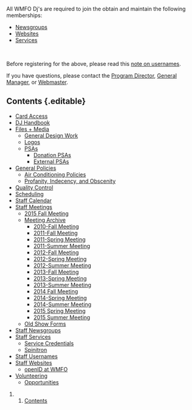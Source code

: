 All WMFO Dj's are required to join the obtain and maintain the following
memberships:

-   [Newsgroups](https://wiki.wmfo.org/Staff_Info/Staff_Newsgroups "Staff Info/Staff Newsgroups")
-   [Websites](https://wiki.wmfo.org/Staff_Info/Staff_Websites "Staff Info/Staff Websites")
-   [Services](https://wiki.wmfo.org/Staff_Info/Staff_Services "Staff Info/Staff Services")

 

Before registering for the above, please read this [note on
usernames](https://wiki.wmfo.org/Staff_Info/Staff_Usernames "Staff Info/Staff Usernames").

If you have questions, please contact the [Program
Director](https://wiki.wmfo.org/Executive_Board/Programming_Dept. "Executive Board/Programming"),
[General
Manager](https://wiki.wmfo.org/Executive_Board/GM's_Office "Executive Board/General Manager"),
or
[Webmaster](https://wiki.wmfo.org/Executive_Board/Operations_Dept./WebMaster's_Lair "Executive Board/Operations Dept./WebMaster's Lair").

Contents {.editable}
--------

-   [Card
    Access](https://wiki.wmfo.org/Staff_Info/Card_Access "Staff_Info/Card_Access")
-   [DJ
    Handbook](https://wiki.wmfo.org/Staff_Info/DJ_Handbook "Staff_Info/DJ_Handbook")
-   [Files +
    Media](https://wiki.wmfo.org/index.php?title=Staff_Info/Files_%2B_Media "Staff_Info/Files_+_Media")
    -   [General Design
        Work](https://wiki.wmfo.org/index.php?title=Staff_Info/Files_%2B_Media/General_Design_Work "Staff_Info/Files_+_Media/General_Design_Work")
    -   [Logos](https://wiki.wmfo.org/index.php?title=Staff_Info/Files_%2B_Media/Logos___Images "Staff_Info/Files_+_Media/Logos___Images")
    -   [PSAs](https://wiki.wmfo.org/index.php?title=Staff_Info/Files_%2B_Media/PSAs "Staff_Info/Files_+_Media/PSAs")
        -   [Donation
            PSAs](https://wiki.wmfo.org/index.php?title=Staff_Info/Files_%2B_Media/PSAs/Donation_PSAs "Staff_Info/Files_+_Media/PSAs/Donation_PSAs")
        -   [External
            PSAs](https://wiki.wmfo.org/index.php?title=Staff_Info/Files_%2B_Media/PSAs/External_PSAs "Staff_Info/Files_+_Media/PSAs/External_PSAs")
-   [General
    Policies](https://wiki.wmfo.org/Staff_Info/General_Policies "Staff_Info/General_Policies")
    -   [Air Conditioning
        Policies](https://wiki.wmfo.org/Staff_Info/General_Policies/Air_Conditioning_Policies "Staff_Info/General_Policies/Air_Conditioning_Policies")
    -   [Profanity, Indecency, and
        Obscenity](https://wiki.wmfo.org/Staff_Info/General_Policies/Profanity%2C_Indecency%2C_and_Obscenity "Staff_Info/General_Policies/Profanity,_Indecency,_and_Obscenity")
-   [Quality
    Control](https://wiki.wmfo.org/Staff_Info/Quality_Control "Staff_Info/Quality_Control")
-   [Scheduling](https://wiki.wmfo.org/Staff_Info/Scheduling "Staff_Info/Scheduling")
-   [Staff
    Calendar](https://wiki.wmfo.org/Staff_Info/Staff_Calendar "Staff_Info/Staff_Calendar")
-   [Staff
    Meetings](https://wiki.wmfo.org/Staff_Info/Staff_Meetings "Staff_Info/Staff_Meetings")
    -   [2015 Fall
        Meeting](https://wiki.wmfo.org/Staff_Info/Staff_Meetings/2015_Fall_Meeting "Staff_Info/Staff_Meetings/2015_Fall_Meeting")
    -   [Meeting
        Archive](https://wiki.wmfo.org/Staff_Info/Staff_Meetings/Meeting_Archive "Staff_Info/Staff_Meetings/Meeting_Archive")
        -   [2010-Fall
            Meeting](https://wiki.wmfo.org/Staff_Info/Staff_Meetings/Meeting_Archive/2010-Fall_Meeting "Staff_Info/Staff_Meetings/Meeting_Archive/2010-Fall_Meeting")
        -   [2011-Fall
            Meeting](https://wiki.wmfo.org/Staff_Info/Staff_Meetings/Meeting_Archive/2011-Fall_Meeting "Staff_Info/Staff_Meetings/Meeting_Archive/2011-Fall_Meeting")
        -   [2011-Spring
            Meeting](https://wiki.wmfo.org/Staff_Info/Staff_Meetings/Meeting_Archive/2011-Spring_Meeting "Staff_Info/Staff_Meetings/Meeting_Archive/2011-Spring_Meeting")
        -   [2011-Summer
            Meeting](https://wiki.wmfo.org/Staff_Info/Staff_Meetings/Meeting_Archive/2011-Summer_Meeting "Staff_Info/Staff_Meetings/Meeting_Archive/2011-Summer_Meeting")
        -   [2012-Fall
            Meeting](https://wiki.wmfo.org/Staff_Info/Staff_Meetings/Meeting_Archive/2012-Fall_Meeting "Staff_Info/Staff_Meetings/Meeting_Archive/2012-Fall_Meeting")
        -   [2012-Spring
            Meeting](https://wiki.wmfo.org/Staff_Info/Staff_Meetings/Meeting_Archive/2012-Spring_Meeting "Staff_Info/Staff_Meetings/Meeting_Archive/2012-Spring_Meeting")
        -   [2012-Summer
            Meeting](https://wiki.wmfo.org/Staff_Info/Staff_Meetings/Meeting_Archive/2012-Summer_Meeting "Staff_Info/Staff_Meetings/Meeting_Archive/2012-Summer_Meeting")
        -   [2013-Fall
            Meeting](https://wiki.wmfo.org/Staff_Info/Staff_Meetings/Meeting_Archive/2013-Fall_Meeting "Staff_Info/Staff_Meetings/Meeting_Archive/2013-Fall_Meeting")
        -   [2013-Spring
            Meeting](https://wiki.wmfo.org/Staff_Info/Staff_Meetings/Meeting_Archive/2013-Spring_Meeting "Staff_Info/Staff_Meetings/Meeting_Archive/2013-Spring_Meeting")
        -   [2013-Summer
            Meeting](https://wiki.wmfo.org/Staff_Info/Staff_Meetings/Meeting_Archive/2013-Summer_Meeting "Staff_Info/Staff_Meetings/Meeting_Archive/2013-Summer_Meeting")
        -   [2014 Fall
            Meeting](https://wiki.wmfo.org/Staff_Info/Staff_Meetings/Meeting_Archive/2014_Fall_Meeting "Staff_Info/Staff_Meetings/Meeting_Archive/2014_Fall_Meeting")
        -   [2014-Spring
            Meeting](https://wiki.wmfo.org/Staff_Info/Staff_Meetings/Meeting_Archive/2014-Spring_Meeting "Staff_Info/Staff_Meetings/Meeting_Archive/2014-Spring_Meeting")
        -   [2014-Summer
            Meeting](https://wiki.wmfo.org/Staff_Info/Staff_Meetings/Meeting_Archive/2014-Summer_Meeting "Staff_Info/Staff_Meetings/Meeting_Archive/2014-Summer_Meeting")
        -   [2015 Spring
            Meeting](https://wiki.wmfo.org/Staff_Info/Staff_Meetings/Meeting_Archive/2015_Spring_Meeting "Staff_Info/Staff_Meetings/Meeting_Archive/2015_Spring_Meeting")
        -   [2015 Summer
            Meeting](https://wiki.wmfo.org/Staff_Info/Staff_Meetings/Meeting_Archive/2015_Summer_Meeting "Staff_Info/Staff_Meetings/Meeting_Archive/2015_Summer_Meeting")
    -   [Old Show
        Forms](https://wiki.wmfo.org/Staff_Info/Staff_Meetings/Old_Show_Forms "Staff_Info/Staff_Meetings/Old_Show_Forms")
-   [Staff
    Newsgroups](https://wiki.wmfo.org/Staff_Info/Staff_Newsgroups "Staff_Info/Staff_Newsgroups")
-   [Staff
    Services](https://wiki.wmfo.org/Staff_Info/Staff_Services "Staff_Info/Staff_Services")
    -   [Service
        Credentials](https://wiki.wmfo.org/Staff_Info/Staff_Services/Service_Credentials "Staff_Info/Staff_Services/Service_Credentials")
    -   [Spinitron](https://wiki.wmfo.org/Staff_Info/Staff_Services/Spinitron "Staff_Info/Staff_Services/Spinitron")
-   [Staff
    Usernames](https://wiki.wmfo.org/Staff_Info/Staff_Usernames "Staff_Info/Staff_Usernames")
-   [Staff
    Websites](https://wiki.wmfo.org/Staff_Info/Staff_Websites "Staff_Info/Staff_Websites")
    -   [openID at
        WMFO](https://wiki.wmfo.org/Staff_Info/Staff_Websites/openID_at_WMFO "Staff_Info/Staff_Websites/openID_at_WMFO")
-   [Volunteering](https://wiki.wmfo.org/Staff_Info/Volunteering "Staff_Info/Volunteering")
    -   [Opportunities](https://wiki.wmfo.org/Staff_Info/Volunteering/Opportunities "Staff_Info/Volunteering/Opportunities")

1.  1. [Contents](#Contents)

